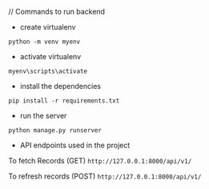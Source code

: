 // Commands to run backend

* create virtualenv

`python -m venv myenv`

* activate virtualenv 

`myenv\scripts\activate`

* install the dependencies

`pip install -r requirements.txt`

* run the server

`python manage.py runserver`

* API endpoints used in the project

To fetch Records (GET)
`http://127.0.0.1:8000/api/v1/`

To refresh records (POST)
`http://127.0.0.1:8000/api/v1/`
